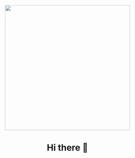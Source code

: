 <div align="center">
  <img src="https://static.dribbble.com/users/1059583/screenshots/4171367/coding-freak.gif" width="400px" />
  <br>
  
  # Hi there 👋
</div>
<!--
**gk4m/gk4m** is a ✨ _special_ ✨ repository because its `README.md` (this file) appears on your GitHub profile.

Here are some ideas to get you started:

- 🔭 I’m currently working on ...
- 🌱 I’m currently learning ...
- 👯 I’m looking to collaborate on ...
- 🤔 I’m looking for help with ...
- 💬 Ask me about ...
- 📫 How to reach me: ...
- 😄 Pronouns: ...
- ⚡ Fun fact: ...
-->
